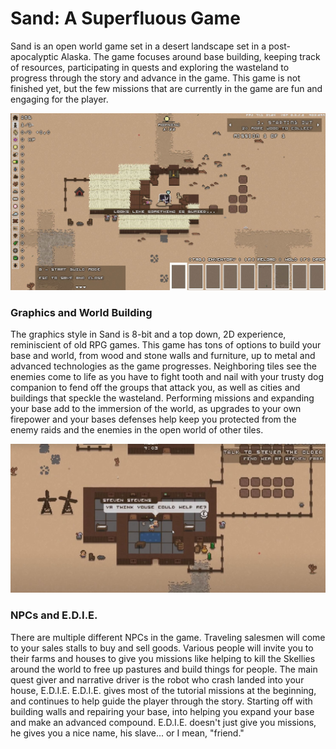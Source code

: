 # Sand: A Superfluous Game

Sand is an open world game set in a desert landscape set in a post-apocalyptic Alaska. The game focuses around base building, keeping track of resources, participating in quests and exploring the wasteland to progress through the story and advance in the game. This game is not finished yet, but the few missions that are currently in the game are fun and engaging for the player.

<IMG SRC="images/Sand1.JPG">

### Graphics and World Building
The graphics style in Sand is 8-bit and a top down, 2D experience, reminiscient of old RPG games. This game has tons of options to build your base and world, from wood and stone walls and furniture, up to metal and advanced technologies as the game progresses. Neighboring tiles see the enemies come to life as you have to fight tooth and nail with your trusty dog companion to fend off the groups that attack you, as well as cities and buildings that speckle the wasteland. Performing missions and expanding your base add to the immersion of the world, as upgrades to your own firepower and your bases defenses help keep you protected from the enemy raids and the enemies in the open world of other tiles.

<IMG SRC="images/Sand2.JPG">
  
### NPCs and E.D.I.E.
There are multiple different NPCs in the game. Traveling salesmen will come to your sales stalls to buy and sell goods. Various people will invite you to their farms and houses to give you missions like helping to kill the Skellies around the world to free up pastures and build things for people. The main quest giver and narrative driver is the robot who crash landed into your house, E.D.I.E. E.D.I.E. gives most of the tutorial missions at the beginning, and continues to help guide the player through the story. Starting off with building walls and repairing your base, into helping you expand your base and make an advanced compound. E.D.I.E. doesn't just give you missions, he gives you a nice name, his slave... or I mean, "friend." 
